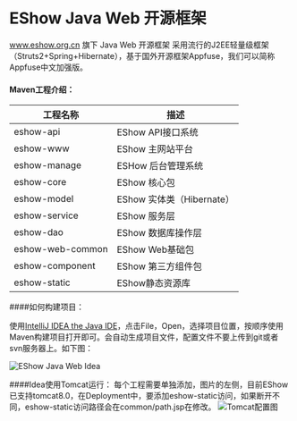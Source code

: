 # EShow Java Web 开源框架

www.eshow.org.cn 旗下 Java Web 开源框架
采用流行的J2EE轻量级框架（Struts2+Spring+Hibernate），基于国外开源框架Appfuse，我们可以简称Appfuse中文加强版。

#### Maven工程介绍：
| 工程名称        | 描述                        | 
| --------------- | ------------------------- |
| eshow-api       |  EShow API接口系统         |
| eshow-www       |  EShow 主网站平台           |
| eshow-manage    |  ESHow 后台管理系统         |
| eshow-core      |  EShow 核心包              |
| eshow-model     |  EShow 实体类（Hibernate） |
| eshow-service   |  EShow 服务层              |
| eshow-dao       |  EShow 数据库操作层         |
| eshow-web-common|  EShow Web基础包           |
| eshow-component |  EShow 第三方组件包         |
| eshow-static    |  EShow静态资源库            |

####如何构建项目：

使用[IntelliJ IDEA the Java IDE](https://www.jetbrains.com/idea/download/)，点击File，Open，选择项目位置，按顺序使用Maven构建项目打开即可。会自动生成项目文件，配置文件不要上传到git或者svn服务器上。如下图：

![EShow Java Web Idea](http://eshow.u.qiniudn.com/eshow-web-idea.png!super.jpg)

####Idea使用Tomcat运行：
每个工程需要单独添加，图片的左侧，目前EShow已支持tomcat8.0，在Deployment中，要添加eshow-static访问，如果断开不同，eshow-static访问路径会在common/path.jsp在修改。
![Tomcat配置图](http://uploadgif.55.la/upload/temp/2016/07/13/10/7952918782.gif)
